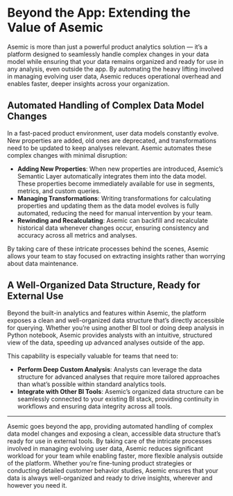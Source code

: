 # Beyond the App: Extending the Value of Asemic

Asemic is more than just a powerful product analytics solution — it’s a platform designed to seamlessly handle complex changes in your data model while ensuring that your data remains organized and ready for use in any analysis, even outside the app. By automating the heavy lifting involved in managing evolving user data, Asemic reduces operational overhead and enables faster, deeper insights across your organization.

## Automated Handling of Complex Data Model Changes

In a fast-paced product environment, user data models constantly evolve. New properties are added, old ones are deprecated, and transformations need to be updated to keep analyses relevant. Asemic automates these complex changes with minimal disruption:

- __Adding New Properties__: When new properties are introduced, Asemic’s Semantic Layer automatically integrates them into the data model. These properties become immediately available for use in segments, metrics, and custom queries.
- __Managing Transformations__: Writing transformations for calculating properties and updating them as the data model evolves is fully automated, reducing the need for manual intervention by your team.
- __Rewinding and Recalculating__: Asemic can backfill and recalculate historical data whenever changes occur, ensuring consistency and accuracy across all metrics and analyses.

By taking care of these intricate processes behind the scenes, Asemic allows your team to stay focused on extracting insights rather than worrying about data maintenance.

## A Well-Organized Data Structure, Ready for External Use

Beyond the built-in analytics and features within Asemic, the platform exposes a clean and well-organized data structure that’s directly accessible for querying. Whether you’re using another BI tool or doing deep analysis in Python notebook, Asemic provides analysts with an intuitive, structured view of the data, speeding up advanced analyses outside of the app.

This capability is especially valuable for teams that need to:

- __Perform Deep Custom Analysis__: Analysts can leverage the data structure for advanced analyses that require more tailored approaches than what’s possible within standard analytics tools.
- __Integrate with Other BI Tools__: Asemic’s organized data structure can be seamlessly connected to your existing BI stack, providing continuity in workflows and ensuring data integrity across all tools.

---
Asemic goes beyond the app, providing automated handling of complex data model changes and exposing a clean, accessible data structure that’s ready for use in external tools. By taking care of the intricate processes involved in managing evolving user data, Asemic reduces significant workload for your team while enabling faster, more flexible analysis outside of the platform. Whether you’re fine-tuning product strategies or conducting detailed customer behavior studies, Asemic ensures that your data is always well-organized and ready to drive insights, wherever and however you need it.
